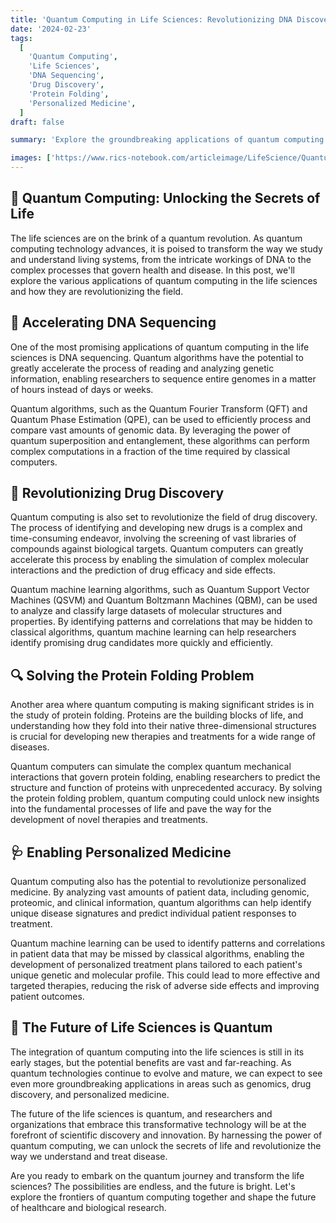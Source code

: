 ```yaml
---
title: 'Quantum Computing in Life Sciences: Revolutionizing DNA Discovery and Beyond'
date: '2024-02-23'
tags:
  [
    'Quantum Computing',
    'Life Sciences',
    'DNA Sequencing',
    'Drug Discovery',
    'Protein Folding',
    'Personalized Medicine',
  ]
draft: false

summary: 'Explore the groundbreaking applications of quantum computing in the life sciences. From accelerating DNA sequencing to revolutionizing drug discovery and personalized medicine, discover how quantum technologies are transforming the future of healthcare and biological research.'

images: ['https://www.rics-notebook.com/articleimage/LifeScience/QuantumLifeScience.webp']
---
```


## 🧬 Quantum Computing: Unlocking the Secrets of Life

The life sciences are on the brink of a quantum revolution. As quantum computing technology advances, it is poised to transform the way we study and understand living systems, from the intricate workings of DNA to the complex processes that govern health and disease. In this post, we'll explore the various applications of quantum computing in the life sciences and how they are revolutionizing the field.

## 🚀 Accelerating DNA Sequencing

One of the most promising applications of quantum computing in the life sciences is DNA sequencing. Quantum algorithms have the potential to greatly accelerate the process of reading and analyzing genetic information, enabling researchers to sequence entire genomes in a matter of hours instead of days or weeks.

Quantum algorithms, such as the Quantum Fourier Transform (QFT) and Quantum Phase Estimation (QPE), can be used to efficiently process and compare vast amounts of genomic data. By leveraging the power of quantum superposition and entanglement, these algorithms can perform complex computations in a fraction of the time required by classical computers.

## 💊 Revolutionizing Drug Discovery

Quantum computing is also set to revolutionize the field of drug discovery. The process of identifying and developing new drugs is a complex and time-consuming endeavor, involving the screening of vast libraries of compounds against biological targets. Quantum computers can greatly accelerate this process by enabling the simulation of complex molecular interactions and the prediction of drug efficacy and side effects.

Quantum machine learning algorithms, such as Quantum Support Vector Machines (QSVM) and Quantum Boltzmann Machines (QBM), can be used to analyze and classify large datasets of molecular structures and properties. By identifying patterns and correlations that may be hidden to classical algorithms, quantum machine learning can help researchers identify promising drug candidates more quickly and efficiently.

## 🔍 Solving the Protein Folding Problem

Another area where quantum computing is making significant strides is in the study of protein folding. Proteins are the building blocks of life, and understanding how they fold into their native three-dimensional structures is crucial for developing new therapies and treatments for a wide range of diseases.

Quantum computers can simulate the complex quantum mechanical interactions that govern protein folding, enabling researchers to predict the structure and function of proteins with unprecedented accuracy. By solving the protein folding problem, quantum computing could unlock new insights into the fundamental processes of life and pave the way for the development of novel therapies and treatments.

## 🩺 Enabling Personalized Medicine

Quantum computing also has the potential to revolutionize personalized medicine. By analyzing vast amounts of patient data, including genomic, proteomic, and clinical information, quantum algorithms can help identify unique disease signatures and predict individual patient responses to treatment.

Quantum machine learning can be used to identify patterns and correlations in patient data that may be missed by classical algorithms, enabling the development of personalized treatment plans tailored to each patient's unique genetic and molecular profile. This could lead to more effective and targeted therapies, reducing the risk of adverse side effects and improving patient outcomes.

## 🔬 The Future of Life Sciences is Quantum

The integration of quantum computing into the life sciences is still in its early stages, but the potential benefits are vast and far-reaching. As quantum technologies continue to evolve and mature, we can expect to see even more groundbreaking applications in areas such as genomics, drug discovery, and personalized medicine.

The future of the life sciences is quantum, and researchers and organizations that embrace this transformative technology will be at the forefront of scientific discovery and innovation. By harnessing the power of quantum computing, we can unlock the secrets of life and revolutionize the way we understand and treat disease.

Are you ready to embark on the quantum journey and transform the life sciences? The possibilities are endless, and the future is bright. Let's explore the frontiers of quantum computing together and shape the future of healthcare and biological research.
